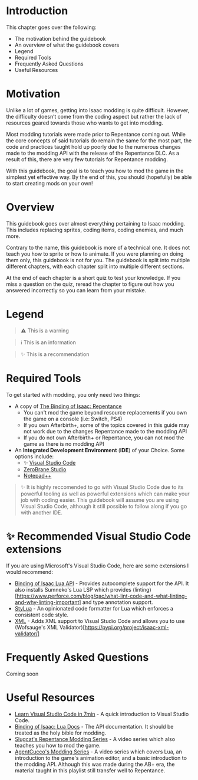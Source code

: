 # Introduction

This chapter goes over the following:

* The motivation behind the guidebook 
* An overview of what the guidebook covers
* Legend
* Required Tools
* Frequently Asked Questions
* Useful Resources

# Motivation

Unlike a lot of games, getting into Isaac modding is quite difficult. However, the difficulty doesn’t come from the coding aspect but rather the lack of resources geared towards those who wants to get into modding.

Most modding tutorials were made prior to Repentance coming out. While the core concepts of said tutorials do remain the same for the most part, the code and practices taught hold up poorly due to the numerous changes made to the modding API with the release of the Repentance DLC. As a result of this, there are very few tutorials for Repentance modding. 

With this guidebook, the goal is to teach you how to mod the game in the simplest yet effective way. By the end of this, you should (hopefully) be able to start creating mods on your own!

# Overview

This guidebook goes over almost everything pertaining to Isaac modding. This includes replacing sprites, coding items, coding enemies, and much more.

Contrary to the name, this guidebook is more of a technical one. It does not teach you how to sprite or how to animate. If you were planning on doing them only, this guidebook is not for you. The guidebook is split into multiple different chapters, with each chapter split into multiple different sections.

At the end of each chapter is a short quiz to test your knowledge. If you miss a question on the quiz, reread the chapter to figure out how you answered incorrectly so you can learn from your mistake.

# Legend

> ⚠️ This is a warning

> ℹ️ This is an information

> ✨ This is a recommendation

# Required Tools

To get started with modding, you only need two things:

* A copy of [The Binding of Isaac: Repentance](https://store.steampowered.com/app/1426300/The_Binding_of_Isaac_Repentance/)
   * You can't mod the game beyond resource replacements if you own the game on a console (i.e: Switch, PS4) 
   * If you own Afterbirth+, some of the topics covered in this guide may not work due to the changes Repentance made to the modding API
   * If you do not own Afterbirth+ or Repentance, you can not mod the game as there is no modding API 
* An **Integrated Development Environment** (**IDE**) of your Choice. Some options include:
   * ✨ [Visual Studio Code](https://code.visualstudio.com/)
   * [ZeroBrane Studio](https://studio.zerobrane.com/)
   * [Notepad++](https://notepad-plus-plus.org/downloads/)

> ✨ It is highly reccomended to go with Visual Studio Code due to its powerful tooling as well as powerful extensions which can make your job with coding easier. This guidebook will assume you are using Visual Studio Code, although it still possible to follow along if you go with another IDE.

# ✨ Recommended Visual Studio Code extensions

If you are using Microsoft's Visual Studio Code, here are some extensions I would recommend:

* [Binding of Isaac Lua API](https://marketplace.visualstudio.com/items?itemName=Filloax.isaac-lua-api-vscode) - Provides autocomplete support for the API. It also installs Sumneko's Lua LSP which provides (linting)[https://www.perforce.com/blog/qac/what-lint-code-and-what-linting-and-why-linting-important] and type annotation support.
* [StyLua](https://marketplace.visualstudio.com/items?itemName=JohnnyMorganz.stylua) - An opinionated code formatter for Lua which enforces a consistent code style.
* [XML](https://marketplace.visualstudio.com/items?itemName=redhat.vscode-xml) - Adds XML support to Visual Studio Code and allows you to use (Wofsauge's XML Validator)[https://pypi.org/project/isaac-xml-validator/]

# Frequently Asked Questions

Coming soon

# Useful Resources

* [Learn Visual Studio Code in 7min](https://www.youtube.com/watch?v=B-s71n0dHUk) - A quick introduction to Visual Studio Code.
* [Binding of Isaac: Lua Docs](https://wofsauge.github.io/IsaacDocs/rep/) - The API documentation. It should be treated as the holy bible for modding.
* [Slugcat's Repentance Modding Series](https://www.youtube.com/watch?v=rukHB48olG8&list=PLkIbky8_pFUpqAF9l7dh_YsEV-zpJ4q50) - A video series which also teaches you how to mod the game.
* [AgentCucco's Modding Series](https://www.youtube.com/playlist?list=PLUYzSIp7NO8cEer2FmtxSXlXoMFirvYDN) - A video series which covers Lua, an introduction to the game's animation editor, and a basic introduction to the modding API. Although this was made during the AB+ era, the material taught in this playlist still transfer well to Repentance.


